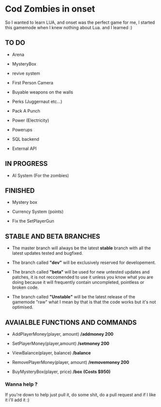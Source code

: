 # Cod Zombies in onset
So I wanted to learn LUA, and onset was the perfect game for me, I started this gamemode when I knew nothing about Lua. and I learned :)

## TO DO

* Arena

* MysteryBox

* revive system

* First Person Camera

* Buyable weapons on the walls

* Perks (Juggernaut etc...)

* Pack A Punch

* Power (Electricity)

* Powerups

* SQL backend

* External API


## IN PROGRESS

* AI System (For the zombies)

## FINISHED

* Mystery box

* Currency System (points)

* Fix the SetPlayerGun

## STABLE AND BETA BRANCHES

* The master branch will always be the latest **stable** branch with all the latest updates tested and bugfixed.

* The branch called **"dev"** will be exclusively reserved for developement.

* The branch called **"beta"** will be used for new untested updates and patches, it is not reccomended to use it unless you know what you are doing because it will frequently contain uncompleted, pointless or broken code. 

* The branch called **"Unstable"** will be the latest release of the gamemode "raw" what I mean by that is that the code works but it's not optimised. 


## AVAIALBLE FUNCTIONS AND COMMANDS

* AddPlayerMoney(player, amount) **/addmoney 200**

* SetPlayerMoney(player,amount) **/setmoney 200**

* ViewBalance(player, balance) **/balance**

* RemovePlayerMoney(player, amount) **/removemoney 200**

* BuyMysteryBox(player, price) **/box** **(Costs $950)**


### Wanna help ?

If you're down to help just pull it, do some shit, do a pull request and if I like it i'll add it :)




